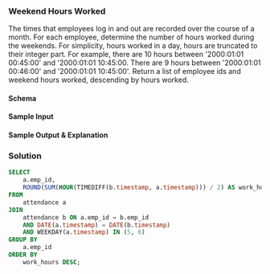 ### Weekend Hours Worked

The times that employees log in and out are recorded over the course of a month. For each employee, determine the number of hours worked during the weekends. For simplicity, hours worked in a day, hours are truncated to their integer part.
For example, there are 10 hours between '2000:01:01 00:45:00' and '2000:01:01 10:45:00. There are 9 hours between '2000:01:01 00:46:00' and '2000:01:01 10:45:00'.
Return a list of employee ids and weekend hours worked, descending by hours worked.

#### Schema

#### Sample Input

#### Sample Output & Explanation

### Solution

```sql
SELECT
    a.emp_id,
    ROUND(SUM(HOUR(TIMEDIFF(b.timestamp, a.timestamp))) / 2) AS work_hours
FROM
    attendance a
JOIN
    attendance b ON a.emp_id = b.emp_id
    AND DATE(a.timestamp) = DATE(b.timestamp)
    AND WEEKDAY(a.timestamp) IN (5, 6)
GROUP BY
    a.emp_id
ORDER BY
    work_hours DESC;
```
